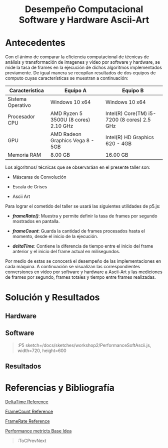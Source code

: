 <script src="../sketches/workshop1/p5.min.js" /></script>
<script src="../sketches/workshop1/p5.asciiart.min.js" /></script>
<script src="../sketches/workshop1/p5.dom.min.js" /></script>
<script src="../sketches/workshop1/p5.sound.min.js" /></script>

<h1 align="center">Desempe&ntilde;o Computacional Software y Hardware Ascii-Art</h1>

# Antecedentes

Con el &aacute;nimo de comparar la eficiencia computacional de t&eacute;cnicas de an&aacute;lisis y transformaci&oacute;n de imagenes y video por software y hardware, se mide la tasa de frames en la ejecuci&oacute;n de dichos algoritmos implementados previamente. De igual manera se recopilan resultados de dos equipos de computo cuyas caracter&iacute;sticas se muestran a continuaci&oacute;n:

| Caracter&iacute;stica | Equipo A | Equipo B |
|---|---|---|
| Sistema Operativo | Windows 10 x64 | Windows 10 x64 |
| Procesador CPU | AMD Ryzen 5 3500U (8 cores) 2.10 GHz | Intel(R) Core(TM) i5-7200 (8 cores) 2.5 GHz|
| GPU | AMD Radeon Graphics Vega 8 - 5GB | Intel(R) HD Graphics 620 - 4GB |
| Memoria RAM | 8.00 GB | 16.00 GB |

Los algoritmos/ t&eacute;cnicas que se observar&aacute;an en el presente taller son:

+ M&aacute;scaras de Convoluci&oacute;n 

+ Escala de Grises

+ Ascii Art

Para lograr el cometido del taller se usar&aacute; las siguientes utilidades de p5.js:

+ ***frameRate()***: Muestra y permite definir la tasa de frames por segundo mostrados en pantalla.

+ ***frameCount***: Guarda la cantidad de frames procesados hasta el momento, desde el inicio de la ejecuci&oacute;n.

+ ***deltaTime***: Contiene la diferencia de tiempo entre el inicio del frame anterior y el inicio del frame actual en milisegundos.

Por medio de estas se conocer&aacute; el desempe&ntilde;o de las implementaciones en cada m&aacute;quina. A continuaci&oacute;n se visualizan las correspondientes conversiones en video por software y hardware a Ascii-Art y las mediciones de frames por segundo, frames totales y tiempo entre frames realizadas.

# Soluci&oacute;n y Resultados

## Hardware

## Software

> :P5 sketch=/docs/sketches/workshop2/PerformanceSoftAscii.js, width=720, height=600

## Resultados

# Referencias y Bibliograf&iacute;a

[DeltaTime Reference](https://p5js.org/es/reference/#/p5/deltaTime)

[FrameCount Reference](https://p5js.org/es/reference/#/p5/frameCount)

[FrameRate Reference ](https://p5js.org/es/reference/#/p5/frameRate)

[Performance metricts Base Idea](https://sfdelgadop.github.io/computacion-visual/video-1/)

> :ToCPrevNext